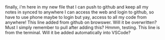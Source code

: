 finally, i'm here in my new file that I can push to github and keep all my notes in synced to anywhere I can access the web and login to github, so have to use phone maybe to login but yay, access to all my code from anywhere!
This line added from github on browswer. Will it be overwritten? Must I simply remember to pull after adding this? Hmmm, testing.
This line is from the terminal. Will it be added automatically into VSCode?
